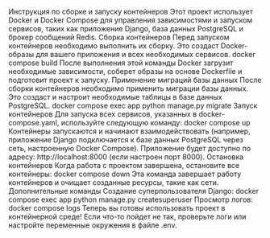 Инструкция по сборке и запуску контейнеров
Этот проект использует Docker и Docker Compose для управления зависимостями и запуском сервисов, таких как приложение
Django, база данных PostgreSQL и брокер сообщений Redis.
Сборка контейнеров
Перед запуском контейнеров необходимо выполнить их сборку. Это создаст Docker-образы для вашего приложения и всех
необходимых сервисов.
docker compose build
После выполнения этой команды Docker загрузит необходимые зависимости, соберет образы на основе Dockerfile и подготовит
проект к запуску.
Применение миграций базы данных
После сборки контейнеров необходимо применить миграции базы данных. Это создаст и настроит необходимые таблицы в базе
данных PostgreSQL.
docker compose exec app python manage.py migrate
Запуск контейнеров
Для запуска всех сервисов, указанных в docker-compose.yaml, используйте следующую команду:
docker compose up
Контейнеры запускаются и начинают взаимодействовать (например, приложение Django подключается к базе данных PostgreSQL
через сеть, настроенную Docker Compose). Приложение будет доступно по адресу: http://localhost:8000 (если настроен порт
8000).
Остановка контейнеров
Когда работа с проектом завершена, остановите все контейнеры:
docker compose down
Эта команда завершает работу контейнеров и очищает созданные ресурсы, такие как сети.
Дополнительные команды
Создание суперпользователя Django:
docker compose exec app python manage.py createsuperuser
Просмотр логов:
docker compose logs
Теперь вы готовы использовать проект в контейнерной среде! Если что-то пойдет не так, проверьте логи или настройте
переменные окружения в файле .env.